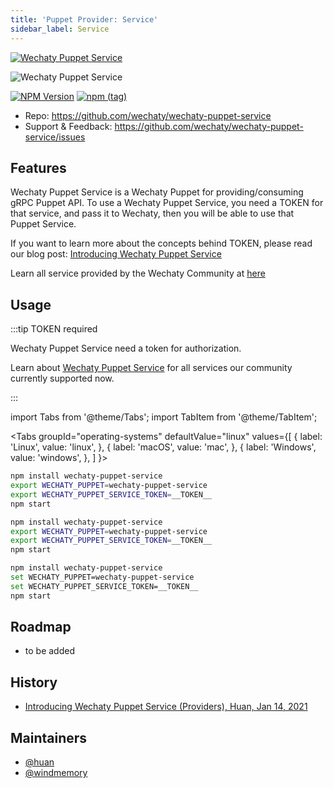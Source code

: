 ```yaml
---
title: 'Puppet Provider: Service'
sidebar_label: Service
---
```


[![Wechaty Puppet Service](https://img.shields.io/badge/Puppet-Service-blueviolet)](service)

![Wechaty Puppet Service](https://raw.githubusercontent.com/wechaty/wechaty-puppet-service/HEAD/docs/images/hostie.png)

[![NPM Version](https://badge.fury.io/js/wechaty-puppet-service.svg)](https://badge.fury.io/js/wechaty-puppet-service)
[![npm (tag)](https://img.shields.io/npm/v/wechaty-puppet-service/next.svg)](https://www.npmjs.com/package/wechaty-puppet-service?activeTab=versions)

- Repo: <https://github.com/wechaty/wechaty-puppet-service>
- Support & Feedback: <https://github.com/wechaty/wechaty-puppet-service/issues>

## Features

Wechaty Puppet Service is a Wechaty Puppet for providing/consuming gRPC Puppet API. To use a Wechaty Puppet Service, you need a TOKEN for that service, and pass it to Wechaty, then you will be able to use that Puppet Service.

If you want to learn more about the concepts behind TOKEN, please read our blog post: [Introducing Wechaty Puppet Service](https://wechaty.js.org/2021/01/14/wechaty-puppet-service/)

Learn all service provided by the Wechaty Community at [here](puppet-services/README.md)

## Usage

:::tip TOKEN required

Wechaty Puppet Service need a token for authorization.

Learn about [Wechaty Puppet Service](puppet-services/README.md) for all services our community currently supported now.

:::

<!-- MDX import -->
import Tabs from '@theme/Tabs';
import TabItem from '@theme/TabItem';

<Tabs
  groupId="operating-systems"
  defaultValue="linux"
  values={[
    { label: 'Linux',   value: 'linux', },
    { label: 'macOS',   value: 'mac', },
    { label: 'Windows', value: 'windows', },
  ]
}>

<TabItem value="linux">

```sh
npm install wechaty-puppet-service
export WECHATY_PUPPET=wechaty-puppet-service
export WECHATY_PUPPET_SERVICE_TOKEN=__TOKEN__
npm start
```

</TabItem>
<TabItem value="mac">

```sh
npm install wechaty-puppet-service
export WECHATY_PUPPET=wechaty-puppet-service
export WECHATY_PUPPET_SERVICE_TOKEN=__TOKEN__
npm start
```

</TabItem>
<TabItem value="windows">

```sh
npm install wechaty-puppet-service
set WECHATY_PUPPET=wechaty-puppet-service
set WECHATY_PUPPET_SERVICE_TOKEN=__TOKEN__
npm start
```

</TabItem>
</Tabs>

## Roadmap

- to be added

## History

- [Introducing Wechaty Puppet Service (Providers), Huan, Jan 14, 2021](https://wechaty.js.org/2021/01/14/wechaty-puppet-service/)

## Maintainers

- [@huan](https://wechaty.js.org/contributors/huan)
- [@windmemory](https://wechaty.js.org/contributors/windmemory)
